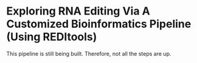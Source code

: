 # Exploring RNA Editing Via A Customized Bioinformatics Pipeline (Using REDItools)

This pipeline is still being built. Therefore, not all the steps are up.
